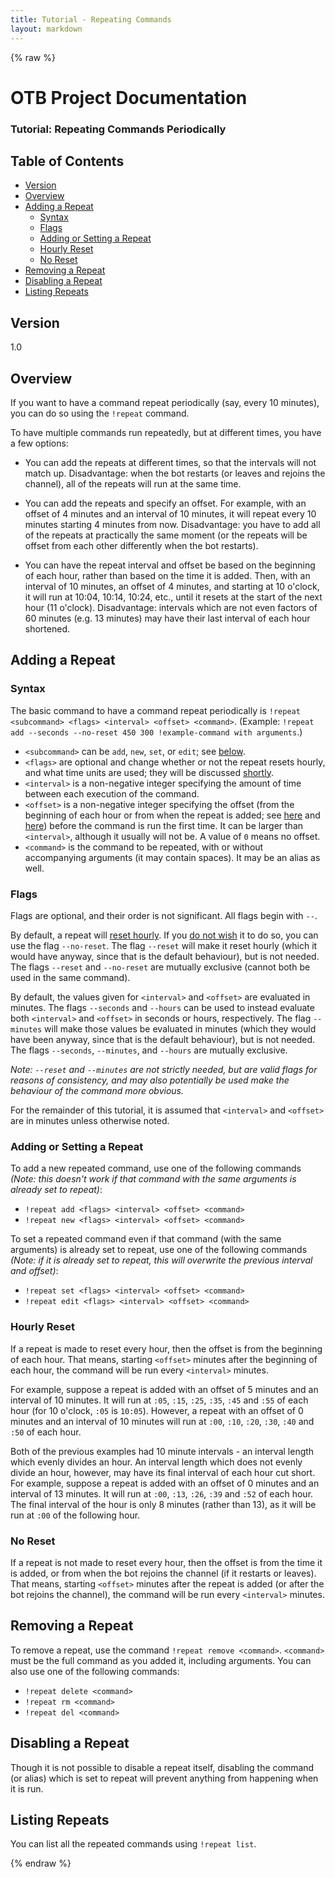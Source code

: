 ```yaml
---
title: Tutorial - Repeating Commands
layout: markdown
---
```


{% raw %}

# OTB Project Documentation

### Tutorial: Repeating Commands Periodically

## Table of Contents

- [Version](#version)
- [Overview](#overview)
- [Adding a Repeat](#adding-a-repeat)
  - [Syntax](#syntax)
  - [Flags](#flags)
  - [Adding or Setting a Repeat](#adding-or-setting-a-repeat)
  - [Hourly Reset](#hourly-reset)
  - [No Reset](#no-reset)
- [Removing a Repeat](#removing-a-repeat)
- [Disabling a Repeat](#disabling-a-repeat)
- [Listing Repeats](#listing-repeats)

## Version

1.0

## Overview

If you want to have a command repeat periodically (say, every 10 minutes), you can do so using the `!repeat` command.

To have multiple commands run repeatedly, but at different times, you have a few options:

 - You can add the repeats at different times, so that the intervals will not match up.
   Disadvantage: when the bot restarts (or leaves and rejoins the channel), all of the repeats will run at the same time.

 - You can add the repeats and specify an offset. For example, with an offset of 4 minutes and an interval of 10 minutes, it will repeat every 10 minutes starting 4 minutes from now.
   Disadvantage: you have to add all of the repeats at practically the same moment (or the repeats will be offset from each other differently when the bot restarts).

 - You can have the repeat interval and offset be based on the beginning of each hour, rather than based on the time it is added. Then, with an interval of 10 minutes, an offset of 4 minutes, and starting at 10 o'clock, it will run at 10:04, 10:14, 10:24, etc., until it resets at the start of the next hour (11 o'clock).
   Disadvantage: intervals which are not even factors of 60 minutes (e.g. 13 minutes) may have their last interval of each hour shortened.

## Adding a Repeat

### Syntax

The basic command to have a command repeat periodically is `!repeat <subcommand> <flags> <interval> <offset> <command>`. (Example: `!repeat add --seconds --no-reset 450 300 !example-command with arguments`.)

 - `<subcommand>` can be `add`, `new`, `set`, or `edit`; see [below](#adding-or-setting-a-repeat).
 - `<flags>` are optional and change whether or not the repeat resets hourly, and what time units are used; they will be discussed [shortly](#flags).
 - `<interval>` is a non-negative integer specifying the amount of time between each execution of the command.
 - `<offset>` is a non-negative integer specifying the offset (from the beginning of each hour or from when the repeat is added; see [here](#hourly-reset) and [here](#no-reset)) before the command is run the first time. It can be larger than `<interval>`, although it usually will not be. A value of `0` means no offset.
 - `<command>` is the command to be repeated, with or without accompanying arguments (it may contain spaces). It may be an alias as well.

### Flags

Flags are optional, and their order is not significant. All flags begin with `--`.

By default, a repeat will [reset hourly](#hourly-reset). If you [do not wish](#no-reset) it to do so, you can use the flag `--no-reset`. The flag `--reset` will make it reset hourly (which it would have anyway, since that is the default behaviour), but is not needed. The flags `--reset` and `--no-reset` are mutually exclusive (cannot both be used in the same command).

By default, the values given for `<interval>` and `<offset>` are evaluated in minutes. The flags `--seconds` and `--hours` can be used to instead evaluate both `<interval>` and `<offset>` in seconds or hours, respectively. The flag `--minutes` will make those values be evaluated in minutes (which they would have been anyway, since that is the default behaviour), but is not needed. The flags `--seconds`, `--minutes`, and `--hours` are mutually exclusive.

*Note: `--reset` and `--minutes` are not strictly needed, but are valid flags for reasons of consistency, and may also potentially be used make the behaviour of the command more obvious.*

For the remainder of this tutorial, it is assumed that `<interval>` and `<offset>` are in minutes unless otherwise noted.

### Adding or Setting a Repeat

To add a new repeated command, use one of the following commands *(Note: this doesn't work if that command with the same arguments is already set to repeat)*:

 - `!repeat add <flags> <interval> <offset> <command>`
 - `!repeat new <flags> <interval> <offset> <command>`

To set a repeated command even if that command (with the same arguments) is already set to repeat, use one of the following commands *(Note: if it is already set to repeat, this will overwrite the previous interval and offset)*:

 - `!repeat set <flags> <interval> <offset> <command>`
 - `!repeat edit <flags> <interval> <offset> <command>`

### Hourly Reset

If a repeat is made to reset every hour, then the offset is from the beginning of each hour. That means, starting `<offset>` minutes after the beginning of each hour, the command will be run every `<interval>` minutes.

For example, suppose a repeat is added with an offset of 5 minutes and an interval of 10 minutes. It will run at `:05`, `:15`, `:25`, `:35`, `:45` and `:55` of each hour (for 10 o'clock, `:05` is `10:05`). However, a repeat with an offset of 0 minutes and an interval of 10 minutes will run at `:00`, `:10`, `:20`, `:30`, `:40` and `:50` of each hour.

Both of the previous examples had 10 minute intervals - an interval length which evenly divides an hour. An interval length which does not evenly divide an hour, however, may have its final interval of each hour cut short. For example, suppose a repeat is added with an offset of 0 minutes and an interval of 13 minutes. It will run at `:00`, `:13`, `:26`, `:39` and `:52` of each hour. The final interval of the hour is only 8 minutes (rather than 13), as it will be run at `:00` of the following hour.

### No Reset

If a repeat is not made to reset every hour, then the offset is from the time it is added, or from when the bot rejoins the channel (if it restarts or leaves). That means, starting `<offset>` minutes after the repeat is added (or after the bot rejoins the channel), the command will be run every `<interval>` minutes.

## Removing a Repeat

To remove a repeat, use the command `!repeat remove <command>`. `<command>` must be the full command as you added it, including arguments. You can also use one of the following commands:

- `!repeat delete <command>`
- `!repeat rm <command>`
- `!repeat del <command>`

## Disabling a Repeat

Though it is not possible to disable a repeat itself, disabling the command (or alias) which is set to repeat will prevent anything from happening when it is run.

## Listing Repeats

You can list all the repeated commands using `!repeat list`.

{% endraw %}
